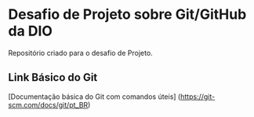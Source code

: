# Desafio de Projeto sobre Git/GitHub da DIO
Repositório criado para o desafio de Projeto.

## Link Básico do Git
[Documentação básica do Git com comandos úteis] (https://git-scm.com/docs/git/pt_BR)

